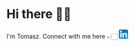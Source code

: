 

# Hi there 🙋‍♂️
<p>I'm Tomasz. Connect with me here 👉🏻 
<a href="https://www.linkedin.com/in/tomasz-c-6388b7247/"><img src="https://raw.githubusercontent.com/x44ibn7/x44ibn7/main/images/linkedin.png" alt="Tomasz|LinkedIn" width="21px"/></a></p>





